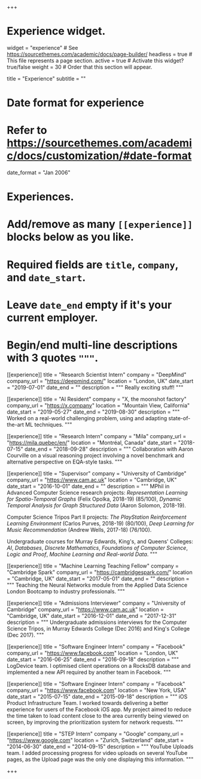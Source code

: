 +++
# Experience widget.
widget = "experience"  # See https://sourcethemes.com/academic/docs/page-builder/
headless = true  # This file represents a page section.
active = true  # Activate this widget? true/false
weight = 30  # Order that this section will appear.

title = "Experience"
subtitle = ""

# Date format for experience
#   Refer to https://sourcethemes.com/academic/docs/customization/#date-format
date_format = "Jan 2006"

# Experiences.
#   Add/remove as many `[[experience]]` blocks below as you like.
#   Required fields are `title`, `company`, and `date_start`.
#   Leave `date_end` empty if it's your current employer.
#   Begin/end multi-line descriptions with 3 quotes `"""`.
[[experience]]
  title = "Research Scientist Intern"
  company = "DeepMind"
  company_url = "https://deepmind.com/"
  location = "London, UK"
  date_start = "2019-07-01"
  date_end = ""
  description = """
  Really exciting stuff!
  """

[[experience]]
  title = "AI Resident"
  company = "X, the moonshot factory"
  company_url = "https://x.company"
  location = "Mountain View, California"
  date_start = "2019-05-27"
  date_end = "2019-08-30"
  description = """
  Worked on a real-world challenging problem, using and adapting state-of-the-art ML techniques.
  """

[[experience]]
  title = "Research Intern"
  company = "Mila"
  company_url = "https://mila.quebec/en/"
  location = "Montréal, Canada"
  date_start = "2018-07-15"
  date_end = "2018-09-28"
  description = """
  Collaboration with Aaron Courville on a visual reasoning project involving a novel benchmark and alternative perspective on EQA-style tasks.
  """

[[experience]]
  title = "Supervisor"
  company = "University of Cambridge"
  company_url = "https://www.cam.ac.uk"
  location = "Cambridge, UK"
  date_start = "2016-10-01"
  date_end = ""
  description = """
  MPhil in Advanced Computer Science research projects:
  _Representation Learning for Spatio-Temporal Graphs_ (Felix Opolka, 2018-19) (85/100), _Dynamic Temporal Analysis for Graph Structured Data_ (Aaron Solomon, 2018-19).

  Computer Science Tripos Part II projects:
  _The PlayStation Reinforcement Learning Environment_ (Carlos Purves, 2018-19) (80/100), _Deep Learning for Music Recommendation_ (Andrew Wells, 2017-18) (76/100).

  Undergraduate courses for Murray Edwards, King's, and Queens' Colleges:
  _AI_, _Databases_, _Discrete Mathematics_, _Foundations of Computer Science_,
  _Logic and Proof_, _Machine Learning and Real-world Data_.
  """

[[experience]]
  title = "Machine Learning Teaching Fellow"
  company = "Cambridge Spark"
  company_url = "https://cambridgespark.com/"
  location = "Cambridge, UK"
  date_start = "2017-05-01"
  date_end = ""
  description = """
  Teaching the Neural Networks module from the Applied Data Science London Bootcamp to industry professionals.
  """

[[experience]]
  title = "Admissions Interviewer"
  company = "University of Cambridge"
  company_url = "https://www.cam.ac.uk"
  location = "Cambridge, UK"
  date_start = "2016-12-01"
  date_end = "2017-12-31"
  description = """
  Undergraduate admissions interviews for the Computer Science Tripos, in Murray Edwards College (Dec 2016) and King's College (Dec 2017).
  """

[[experience]]
  title = "Software Engineer Intern"
  company = "Facebook"
  company_url = "https://www.facebook.com"
  location = "London, UK"
  date_start = "2016-06-25"
  date_end = "2016-09-18"
  description = """
  LogDevice team. I optimised client operations on a RocksDB database and implemented a new API required by another team in Facebook.
  """

[[experience]]
  title = "Software Engineer Intern"
  company = "Facebook"
  company_url = "https://www.facebook.com"
  location = "New York, USA"
  date_start = "2015-07-15"
  date_end = "2015-09-18"
  description = """
  iOS Product Infrastructure Team. I worked towards delivering a better experience for users of the Facebook iOS app. My project aimed to reduce the time taken to load content close to the area currently being viewed on screen, by improving the prioritization system for network requests.
  """


[[experience]]
  title = "STEP Intern"
  company = "Google"
  company_url = "https://www.google.com"
  location = "Zurich, Switzerland"
  date_start = "2014-06-30"
  date_end = "2014-09-15"
  description = """
  YouTube Uploads team. I added processing progress for video uploads on several YouTube pages, as the Upload page was the only one displaying this information.
  """

+++
